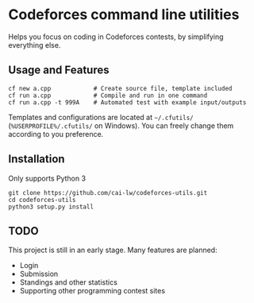 # Codeforces command line utilities

Helps you focus on coding in Codeforces contests, by simplifying everything else.

## Usage and Features
```shell
cf new a.cpp            # Create source file, template included
cf run a.cpp            # Compile and run in one command
cf run a.cpp -t 999A    # Automated test with example input/outputs
```
Templates and configurations are located at `~/.cfutils/` (`%USERPROFILE%/.cfutils/` on Windows). You can freely change them according to you preference.

## Installation
Only supports Python 3
```shell
git clone https://github.com/cai-lw/codeforces-utils.git
cd codeforces-utils
python3 setup.py install
```

## TODO
This project is still in an early stage. Many features are planned:
* Login
* Submission
* Standings and other statistics
* Supporting other programming contest sites